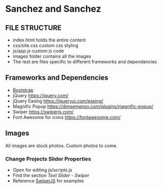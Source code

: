 # Sanchez and Sanchez

## FILE STRUCTURE

- index.html holds the entire content
- css/site.css custom css styling
- js/app.js custom js code
- images folder contains all the images
- The rest are files specific to different frameworks and dependencies

## Frameworks and Dependencies

- [Bootstrap](https://getbootstrap.com/)
- jQuery https://jquery.com/
- jQuery Easing https://jqueryui.com/easing/
- Magnific Popup https://dimsemenov.com/plugins/magnific-popup/
- Swiper https://swiperjs.com/
- Font Awesome for icons https://fontawesome.com/

## Images

All images are stock photos. Custom photos to come.

### Change Projects Slider Properties

- Open for editing js/scripts.js
- Find the section _Text Slider - Swiper_
- Reference [SwiperJS](https://swiperjs.com/demos) for examples
